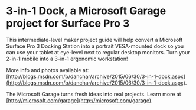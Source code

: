 # 3-in-1 Dock, a Microsoft Garage project for Surface Pro 3
This intermediate-level maker project guide will help convert a Microsoft Surface Pro 3 Docking Station into a portrait VESA-mounted dock so you can use your tablet at eye-level next to regular desktop monitors. Turn your 2-in-1 mobile into a 3-in-1 ergonomic workstation! 


More info and photos available at: [http://blogs.msdn.com/b/danchar/archive/2015/06/30/3-in-1-dock.aspx](http://blogs.msdn.com/b/danchar/archive/2015/06/30/3-in-1-dock.aspx).


The Microsoft Garage turns fresh ideas into real projects. Learn more at [http://microsoft.com/garage](http://microsoft.com/garage).
